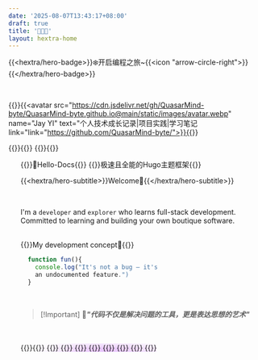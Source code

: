 ```yaml
---
date: '2025-08-07T13:43:17+08:00'
draft: true
title: '🍁🍁🍁'
layout: hextra-home
---
```

{{<hextra/hero-badge>}}❄️开启编程之旅~{{<icon "arrow-circle-right">}}{{</hextra/hero-badge>}}

</br>

{{<center-container>}}{{<avatar src="https://cdn.jsdelivr.net/gh/QuasarMind-byte/QuasarMind-byte.github.io@main/static/images/avatar.webp" name="Jay YI" text="个人技术成长记录|项目实践|学习笔记 link="link="https://github.com/QuasarMind-byte/">}}{{</center-container>}}

{{<center-container>}}{{<icon name="cube-transparent" >}} {{<typewriter color="purple">}}{{</center-container>}}


<div class="home-section" style="align-items: center; margin-left: 1.5rem">
{{<hextra/hero-headline>}}🎨Hello-Docs{{</hextra/hero-headline>}}
{{<hextra/hero-subtitle>}}极速且全能的Hugo主题框架{{</hextra/hero-subtitle>}}
<br>

{{<hextra/hero-subtitle>}}Welcome👋{{</hextra/hero-subtitle>}}

<br>

I'm a `developer` and `explorer` who learns full-stack development. Committed to learning and building your own boutique software.

</br>
{{<hextra/hero-subtitle>}}My development concept🎯{{</hextra/hero-subtitle>}}

```js
  function fun(){
    console.log("It's not a bug – it's 
    an undocumented feature.")
  }
```
</br>

>[!Important] 🌟***"代码不仅是解决问题的工具，更是表达思想的艺术"***

</br>
</br>
{{<hextra/feature-grid>}}{{<hextra/feature-card title="🎬前端" subtitle="前端技术学习记录</br> HTML/CSS   ` |` JavaScript `|` Vue " class="hx:aspect-auto hx:md:aspect-[1.1/1] hx:max-md:min-h-[340px]" style="background: radial-gradient(ellipse at 50% 80%,rgba(194,97,254,0.15),hsla(0,0%,100%,0));">}} {{<hextra/feature-card title="🚀后端" subtitle="后端技术学习记录 </br>Java` |` Go` |` Mysql `|` Spring" class="hx:aspect-auto hx:md:aspect-[1.1/1] hx:max-md:min-h-[340px]" style="background: radial-gradient(ellipse at 50% 80%,rgba(194,97,254,0.15),hsla(0,0%,100%,0));">}}
{{<hextra/feature-card title="🌟项目Star" subtitle="项目架构</br>参观 `Github`" class="hx:aspect-auto hx:md:aspect-[1.1/1] hx:max-md:min-h-[340px]" style="background: radial-gradient(ellipse at 50% 80%,rgba(194,97,254,0.15),hsla(0,0%,100%,0));">}}
{{<hextra/feature-card title="♊书籍阅读" subtitle="阅读书籍记录" >}}
{{<hextra/feature-card title="🧭美图" subtitle="美图记录" >}}
{{<hextra/feature-card title="🗺️杂记" subtitle="日常生活记录" >}}
{{<hextra/feature-card title="🥥厨艺" subtitle="菜谱记录" >}}
{{<hextra/feature-card title="🎻其他" subtitle="其他技能学习记录" >}}
{{</hextra/feature-grid>}} 
</div>